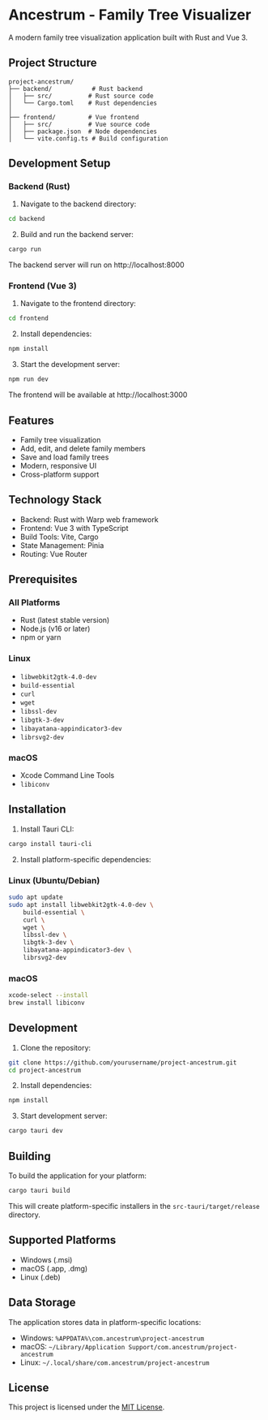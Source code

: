 # Ancestrum - Family Tree Visualizer

A modern family tree visualization application built with Rust and Vue 3.

## Project Structure

```
project-ancestrum/
├── backend/           # Rust backend
│   ├── src/          # Rust source code
│   └── Cargo.toml    # Rust dependencies
│
├── frontend/         # Vue frontend
│   ├── src/          # Vue source code
│   ├── package.json  # Node dependencies
│   └── vite.config.ts # Build configuration
```

## Development Setup

### Backend (Rust)

1. Navigate to the backend directory:
```bash
cd backend
```

2. Build and run the backend server:
```bash
cargo run
```

The backend server will run on http://localhost:8000

### Frontend (Vue 3)

1. Navigate to the frontend directory:
```bash
cd frontend
```

2. Install dependencies:
```bash
npm install
```

3. Start the development server:
```bash
npm run dev
```

The frontend will be available at http://localhost:3000

## Features

- Family tree visualization
- Add, edit, and delete family members
- Save and load family trees
- Modern, responsive UI
- Cross-platform support

## Technology Stack

- Backend: Rust with Warp web framework
- Frontend: Vue 3 with TypeScript
- Build Tools: Vite, Cargo
- State Management: Pinia
- Routing: Vue Router

## Prerequisites

### All Platforms
- Rust (latest stable version)
- Node.js (v16 or later)
- npm or yarn

### Linux
- `libwebkit2gtk-4.0-dev`
- `build-essential`
- `curl`
- `wget`
- `libssl-dev`
- `libgtk-3-dev`
- `libayatana-appindicator3-dev`
- `librsvg2-dev`

### macOS
- Xcode Command Line Tools
- `libiconv`

## Installation

1. Install Tauri CLI:
```bash
cargo install tauri-cli
```

2. Install platform-specific dependencies:

### Linux (Ubuntu/Debian)
```bash
sudo apt update
sudo apt install libwebkit2gtk-4.0-dev \
    build-essential \
    curl \
    wget \
    libssl-dev \
    libgtk-3-dev \
    libayatana-appindicator3-dev \
    librsvg2-dev
```

### macOS
```bash
xcode-select --install
brew install libiconv
```

## Development

1. Clone the repository:
```bash
git clone https://github.com/yourusername/project-ancestrum.git
cd project-ancestrum
```

2. Install dependencies:
```bash
npm install
```

3. Start development server:
```bash
cargo tauri dev
```

## Building

To build the application for your platform:

```bash
cargo tauri build
```

This will create platform-specific installers in the `src-tauri/target/release` directory.

## Supported Platforms

- Windows (.msi)
- macOS (.app, .dmg)
- Linux (.deb)

## Data Storage

The application stores data in platform-specific locations:

- Windows: `%APPDATA%\com.ancestrum\project-ancestrum`
- macOS: `~/Library/Application Support/com.ancestrum/project-ancestrum`
- Linux: `~/.local/share/com.ancestrum/project-ancestrum`

## License

This project is licensed under the [MIT License](LICENSE).
